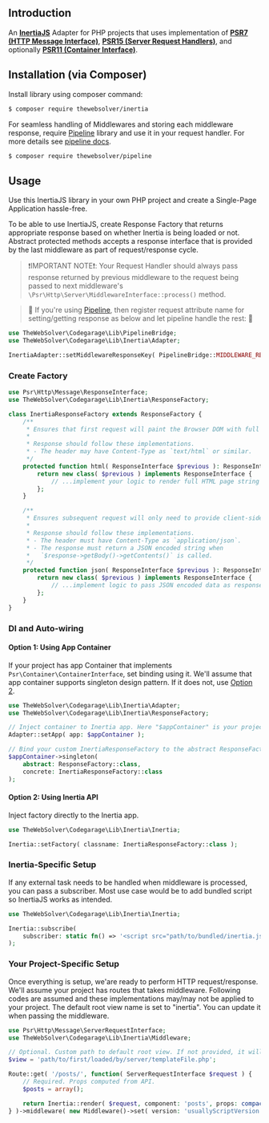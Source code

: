 ## Introduction
An **[InertiaJS][Inertia]** Adapter for PHP projects that uses implementation of **[PSR7 (HTTP Message Interface)][PSR7]**, **[PSR15 (Server Request Handlers)][PSR15]**, and optionally **[PSR11 (Container Interface)][PSR11]**.

## Installation (via Composer)
Install library using composer command:
```sh
$ composer require thewebsolver/inertia
```

For seamless handling of Middlewares and storing each middleware response, require [Pipeline][pipeline] library and use it in your request handler. For more details see [pipeline docs][pipelineDocs].

```sh
$ composer require thewebsolver/pipeline
```

## Usage
Use this InertiaJS library in your own PHP project and create a Single-Page Application hassle-free.

To be able to use InertiaJS, create Response Factory that returns appropriate response based on whether Inertia is being loaded or not. Abstract protected methods accepts a response interface that is provided by the last middleware as part of request/response cycle.

> ❗IMPORTANT NOTE❗: Your Request Handler should always pass response returned by previous middleware to the request being passed to next middleware's `\Psr\Http\Server\MiddlewareInterface::process()` method.

> 🌟 If you're using [Pipeline][pipeline], then register request attribute name for setting/getting response as below and let pipeline handle the rest: 🌟
```php
use TheWebSolver\Codegarage\Lib\PipelineBridge;
use TheWebSolver\Codegarage\Lib\Inertia\Adapter;

InertiaAdapter::setMiddlewareResponseKey( PipelineBridge::MIDDLEWARE_RESPONSE );
```

### Create Factory
```php
use Psr\Http\Message\ResponseInterface;
use TheWebSolver\Codegarage\Lib\Inertia\ResponseFactory;

class InertiaResponseFactory extends ResponseFactory {
	/**
	 * Ensures that first request will paint the Browser DOM with full HTML page.
	 *
	 * Response should follow these implementations.
	 * - The header may have Content-Type as `text/html` or similar.
	 */
	protected function html( ResponseInterface $previous ): ResponseInterface {
		return new class( $previous ) implements ResponseInterface {
			// ...implement your logic to render full HTML page string as response body.
		};
	}

	/**
	 * Ensures subsequent request will only need to provide client-side props and no more server-side reloads.
	 *
	 * Response should follow these implementations.
	 * - The header must have Content-Type as `application/json`.
	 * - The response must return a JSON encoded string when
	 *   `$response->getBody()->getContents()` is called.
	 */
	protected function json( ResponseInterface $previous ): ResponseInterface {
		return new class( $previous ) implements ResponseInterface {
			// ...implement logic to pass JSON encoded data as response body.
		};
	}
}
```

### DI and Auto-wiring
#### Option 1: Using App Container
If your project has app Container that implements `Psr\Container\ContainerInterface`, set binding using it. We'll assume that app container supports singleton design pattern. If it does not, use [Option 2](#option-2-using-inertia-api).

```php
use TheWebSolver\Codegarage\Lib\Inertia\Adapter;
use TheWebSolver\Codegarage\Lib\Inertia\ResponseFactory;

// Inject container to Inertia app. Here "$appContainer" is your project container.
Adapter::setApp( app: $appContainer );

// Bind your custom InertiaResponseFactory to the abstract ResponseFactory as a singleton.
$appContainer->singleton(
	abstract: ResponseFactory::class,
	concrete: InertiaResponseFactory::class
);
```

#### Option 2: Using Inertia API
Inject factory directly to the Inertia app.

```php
use TheWebSolver\Codegarage\Lib\Inertia\Inertia;

Inertia::setFactory( classname: InertiaResponseFactory::class );
```

### Inertia-Specific Setup
If any external task needs to be handled when middleware is processed, you can pass a subscriber. Most use case would be to add bundled script so InertiaJS works as intended.

```php
use TheWebSolver\Codegarage\Lib\Inertia\Inertia;

Inertia::subscribe(
	subscriber: static fn() => '<script src="path/to/bundled/inertia.js">'
);
```

### Your Project-Specific Setup
Once everything is setup, we'are ready to perform HTTP request/response. We'll assume your project has routes that takes middleware. Following codes are assumed and these implementations may/may not be applied to your project. The default root view name is set to "inertia". You can update it when passing the middleware.

```php
use Psr\Http\Message\ServerRequestInterface;
use TheWebSolver\Codegarage\Lib\Inertia\Middleware;

// Optional. Custom path to default root view. If not provided, it will search for php file named "inertia".
$view = 'path/to/first/loaded/by/server/templateFile.php';

Route::get( '/posts/', function( ServerRequestInterface $request ) {
	// Required. Props computed from API.
	$posts = array();

	return Inertia::render( $request, component: 'posts', props: compact( 'posts' ) );
} )->middleware( new Middleware()->set( version: 'usuallyScriptVersion', rootView: $view ) );
```

<!-- MARKDOWN LINKS -->
<!-- https://www.markdownguide.org/basic-syntax/#reference-style-links -->
[Inertia]: https://inertiajs.com/
[PSR7]: https://www.php-fig.org/psr/psr-7/
[PSR11]: https://www.php-fig.org/psr/psr-11/
[PSR15]: https://www.php-fig.org/psr/psr-15/
[pipeline]: https://github.com/TheWebSolver/pipeline
[pipelineDocs]: https://github.com/TheWebSolver/pipeline#psr-7--psr-15-bridge
